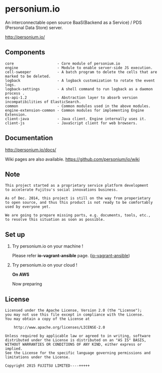 
personium.io
====

An interconnectable open source BaaS(Backend as a Service) / PDS (Personal Data Store) server.

http://personium.io/

## Components

	core                    - Core module of personium.io
	engine                  - Module to enable server-side JS execution.
	cell-sweeper            - A batch program to delete the cells that are marked to be deleted.
	logback                 - A logback customization to rotate the event logs.
	logback-settings        - A shell command to run logback as a daemon process .
	es-api-1.2              - Abstraction layer to absorb version incompatibilities of ElasticSearch.
	common                  - Common modules used in the above modules.
	engine-extension-common - Common modules for implementing Engine Extension.
	client-java             - Java client. Engine internally uses it.
	client-js               - JavaScript client for web browsers.

## Documentation

http://personium.io/docs/

Wiki pages are also available.
https://github.com/personium/io/wiki

## Note

	This project started as a proprietary service platform development
	to accelerate Fujitsu's social innovations business.

	As of Dec. 2014, this project is still on the way from properietary
	to open source, and thus this product is not ready to be comfortably
	used by everyone yet.

	We are going to prepare missing parts, e.g. documents, tools, etc.,
	to resolve this situation as soon as possible.

## Set up

1. Try personium.io  on your machine !

	Please refer __io-vagrant-ansible__ page. ([io-vagrant-ansible](https://github.com/personium/io-vagrant-ansible))

2. Try personium.io on your cloud !

	**On AWS**

	Now preparing

## License

	Licensed under the Apache License, Version 2.0 (the "License");
	you may not use this file except in compliance with the License.
	You may obtain a copy of the License at

	    http://www.apache.org/licenses/LICENSE-2.0

	Unless required by applicable law or agreed to in writing, software
	distributed under the License is distributed on an "AS IS" BASIS,
	WITHOUT WARRANTIES OR CONDITIONS OF ANY KIND, either express or implied.
	See the License for the specific language governing permissions and
	limitations under the License.

	Copyright 2015 FUJITSU LIMITED----+++++
